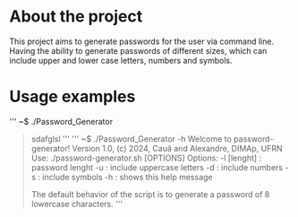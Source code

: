 # About the project
This project aims to generate passwords for the user via command line.
Having the ability to generate passwords of different sizes, which can include upper and lower case letters, numbers and symbols.
 
# Usage examples
'''
~$ ./Password_Generator
>sdafglsl
'''
'''
~$ ./Password_Generator -h
>Welcome to password-generator! Version 1.0, (c) 2024, Cauã and Alexandre, DIMAp, UFRN
>Use: ./password-generator.sh [OPTIONS]
>Options:
> -l [lenght] : password lenght
> -u          : include uppercase letters
> -d          : include numbers
> -s          : include symbols
> -h          : shows this help message
>
>The default behavior of the script is to generate a password of 8 lowercase characters.
'''
